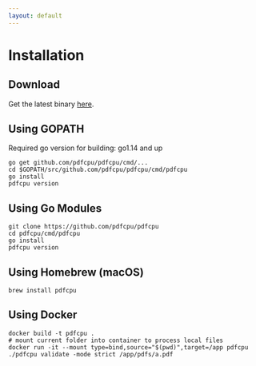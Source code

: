```yaml
---
layout: default
---
```


# Installation


## Download
Get the latest binary [here](https://github.com/pdfcpu/pdfcpu/releases).


## Using GOPATH

Required go version for building: go1.14 and up

```
go get github.com/pdfcpu/pdfcpu/cmd/...
cd $GOPATH/src/github.com/pdfcpu/pdfcpu/cmd/pdfcpu
go install
pdfcpu version
```

## Using Go Modules

```
git clone https://github.com/pdfcpu/pdfcpu
cd pdfcpu/cmd/pdfcpu
go install
pdfcpu version
```

## Using Homebrew (macOS)
```
brew install pdfcpu
```

## Using Docker

```
docker build -t pdfcpu .
# mount current folder into container to process local files
docker run -it --mount type=bind,source="$(pwd)",target=/app pdfcpu ./pdfcpu validate -mode strict /app/pdfs/a.pdf
```
